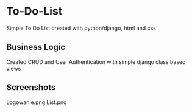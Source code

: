 # To-Do-List
Simple To Do List created with python/django, html and css

## Business Logic
Created CRUD and User Authentication with simple django class based views

## Screenshots
Logowanie.png
List.png
